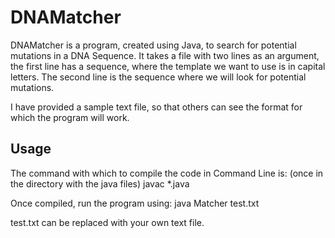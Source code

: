 # DNAMatcher
DNAMatcher is a program, created using Java, to search for potential mutations in a DNA Sequence. It takes a file with two lines as an argument,
the first line has a sequence, where the template we want to use is in capital letters. The second line is the sequence where we will look for
potential mutations. 

I have provided a sample text file, so that others can see the format for which the program will work.

## Usage
The command with which to compile the code in Command Line is: (once in the directory with the java files) javac *.java

Once compiled, run the program using: java Matcher test.txt 

test.txt can be replaced with your own text file. 
